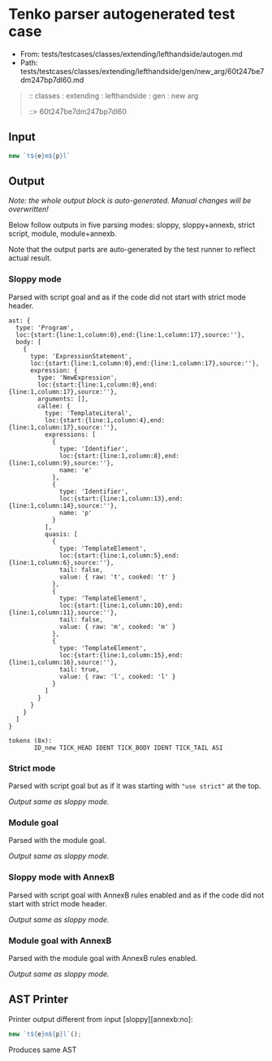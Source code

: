# Tenko parser autogenerated test case

- From: tests/testcases/classes/extending/lefthandside/autogen.md
- Path: tests/testcases/classes/extending/lefthandside/gen/new_arg/60t247be7dm247bp7dl60.md

> :: classes : extending : lefthandside : gen : new arg
>
> ::> 60t247be7dm247bp7dl60

## Input


`````js
new `t${e}m${p}l`
`````

## Output

_Note: the whole output block is auto-generated. Manual changes will be overwritten!_

Below follow outputs in five parsing modes: sloppy, sloppy+annexb, strict script, module, module+annexb.

Note that the output parts are auto-generated by the test runner to reflect actual result.

### Sloppy mode

Parsed with script goal and as if the code did not start with strict mode header.

`````
ast: {
  type: 'Program',
  loc:{start:{line:1,column:0},end:{line:1,column:17},source:''},
  body: [
    {
      type: 'ExpressionStatement',
      loc:{start:{line:1,column:0},end:{line:1,column:17},source:''},
      expression: {
        type: 'NewExpression',
        loc:{start:{line:1,column:0},end:{line:1,column:17},source:''},
        arguments: [],
        callee: {
          type: 'TemplateLiteral',
          loc:{start:{line:1,column:4},end:{line:1,column:17},source:''},
          expressions: [
            {
              type: 'Identifier',
              loc:{start:{line:1,column:8},end:{line:1,column:9},source:''},
              name: 'e'
            },
            {
              type: 'Identifier',
              loc:{start:{line:1,column:13},end:{line:1,column:14},source:''},
              name: 'p'
            }
          ],
          quasis: [
            {
              type: 'TemplateElement',
              loc:{start:{line:1,column:5},end:{line:1,column:6},source:''},
              tail: false,
              value: { raw: 't', cooked: 't' }
            },
            {
              type: 'TemplateElement',
              loc:{start:{line:1,column:10},end:{line:1,column:11},source:''},
              tail: false,
              value: { raw: 'm', cooked: 'm' }
            },
            {
              type: 'TemplateElement',
              loc:{start:{line:1,column:15},end:{line:1,column:16},source:''},
              tail: true,
              value: { raw: 'l', cooked: 'l' }
            }
          ]
        }
      }
    }
  ]
}

tokens (8x):
       ID_new TICK_HEAD IDENT TICK_BODY IDENT TICK_TAIL ASI
`````

### Strict mode

Parsed with script goal but as if it was starting with `"use strict"` at the top.

_Output same as sloppy mode._

### Module goal

Parsed with the module goal.

_Output same as sloppy mode._

### Sloppy mode with AnnexB

Parsed with script goal with AnnexB rules enabled and as if the code did not start with strict mode header.

_Output same as sloppy mode._

### Module goal with AnnexB

Parsed with the module goal with AnnexB rules enabled.

_Output same as sloppy mode._

## AST Printer

Printer output different from input [sloppy][annexb:no]:

````js
new `t${e}m${p}l`();
````

Produces same AST
